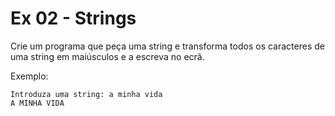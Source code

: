 # Ex 02 - Strings
Crie um programa que peça uma string e transforma todos os caracteres de uma string em maiúsculos e a escreva no ecrã.

Exemplo:
```text
Introduza uma string: a minha vida
A MINHA VIDA
```